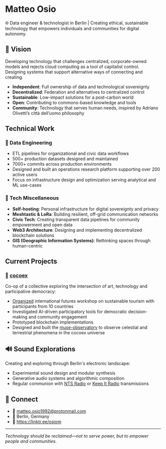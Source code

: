 # Matteo Osio

🌐 Data engineer & technologist in Berlin | Creating ethical, sustainable technology that empowers individuals and communities for digital autonomy.

## 🔭 Vision

Developing technology that challenges centralized, corporate-owned models and rejects cloud computing as a tool of capitalist control. Designing systems that support alternative ways of connecting and creating.

- **Independent**: Full ownership of data and technological sovereignty
- **Decentralized**: Federation and alternatives to centralized control
- **Sustainable**: Low-impact solutions for a post-carbon world
- **Open**: Contributing to commons-based knowledge and tools
- **Community**: Technology that serves human needs, inspired by Adriano Olivetti’s città dell’uomo philosophy

## Technical Work

### 💾 Data Engineering

- ETL pipelines for organizational and civic data workflows
- 500+ production datasets designed and maintained
- 7000+ commits across production environments
- Designed and built an operations research platform supporting over 200 active users
- Focus on infrastructure design and optimization serving analytical and ML use-cases

### 🔧 Tech Miscellaneous

- **Self-hosting**: Personal infrastructure for digital sovereignty and privacy
- **Meshtastic & LoRa**: Building resilient, off-grid communication networks
- **Civic Tech**: Creating transparent data pipelines for community empowerment and open data
- **Web3 Architecture**: Designing and implementing decentralized blockchain solutions
- **GIS (Geographic Information Systems)**: Rethinking spaces through human-centric

## Current Projects

### 🌱 [cocoex](https://www.cocoex.xyz/)
Co-op of a collective exploring the intersection of art, technology and participative democracy:

- [Organized](https://www.cocoex.xyz/horizon001) international futures workshop on sustainable tourism with participants from 10 countries
- Investigated AI-driven participatory tools for democratic decision-making and community engagement
- Prototyped blockchain implementations
- Designed and built the [muse-observatory](https://www.muse-observatory.xyz) to observe celestial and terrestrial phenomena in the cocoex universe

## 🔊 Sound Explorations

Creating and exploring through Berlin's electronic landscape:

- Experimental sound design and modular synthesis
- Generative audio systems and algorithmic composition
- Regular communion with [NTS Radio](https://www.nts.live/) or [Keep It Radio](https://keepitradio.com/) transmissions

## 📡 Connect

- 📧 matteo.osio1992@protonmail.com
- 📍 Berlin, Germany
- 🔗 https://linktr.ee/osiom

---

*Technology should be reclaimed—not to serve power, but to empower people and communities.*
